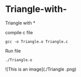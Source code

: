 # Triangle-with-
Triangle with * 




compile  c file

```
gcc -o Triangle.o Triangle.c
```

Run file
```
./Triangle.o 
```
![This is an image](./Triangle .png)


